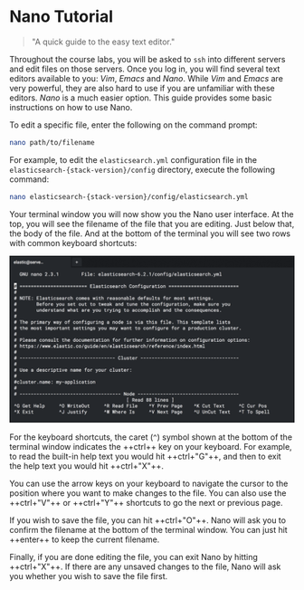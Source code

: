 

# Nano Tutorial

> "A quick guide to the easy text editor."

Throughout the course labs, you will be asked to `ssh` into different servers and edit
files on those servers. Once you log in, you will find several text editors
available to you: *Vim*, *Emacs* and *Nano*. While *Vim* and *Emacs* are very
powerful, they are also hard to use if you are unfamiliar with these editors.
*Nano* is a much easier option. This guide provides some basic instructions on
how to use Nano.

To edit a specific file, enter the following on the command prompt:

```bash
nano path/to/filename
```

For example, to edit the `elasticsearch.yml` configuration file in the
`elasticsearch-{stack-version}/config` directory, execute the following command:


```bash
nano elasticsearch-{stack-version}/config/elasticsearch.yml
```

Your terminal window you will now show you the Nano user interface. At the top,
you will see the filename of the file that you are editing. Just below that,
the body of the file. And at the bottom of the terminal you will see two rows
with common keyboard shortcuts:

![](../img/nano01.png)

For the keyboard shortcuts, the caret (`^`) symbol shown at the bottom of the
terminal window indicates the ++ctrl++ key on your keyboard. For example, to read
the built-in help text you would hit ++ctrl+"G"++, and then to exit the help text
you would hit ++ctrl+"X"++.

You can use the arrow keys on your keyboard to navigate the cursor to the
position where you want to make changes to the file. You can also use the
++ctrl+"V"++ or ++ctrl+"Y"++ shortcuts to go the next or previous page.

If you wish to save the file, you can hit ++ctrl+"O"++. Nano will ask you to confirm
the filename at the bottom of the terminal window. You can just hit ++enter++ to
keep the current filename.

Finally, if you are done editing the file, you can exit Nano by hitting ++ctrl+"X"++.
If there are any unsaved changes to the file, Nano will ask you whether you wish
to save the file first.